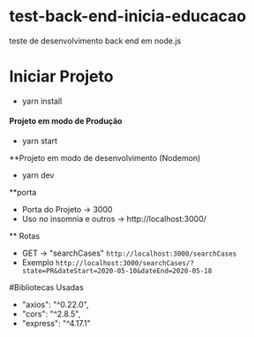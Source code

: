 # test-back-end-inicia-educacao
teste de desenvolvimento back end em node.js

# Iniciar Projeto
- yarn install

#### Projeto em modo de Produção
- yarn start

**Projeto em modo de desenvolvimento (Nodemon)
- yarn dev

**porta

- Porta do Projeto -> 3000
- Uso no insomnia e outros -> http://localhost:3000/

** Rotas 

- GET -> "searchCases"
 ``http://localhost:3000/searchCases``
 - Exemplo
 ``http://localhost:3000/searchCases/?state=PR&dateStart=2020-05-10&dateEnd=2020-05-18``


#Bibliotecas Usadas

- "axios": "^0.22.0",
- "cors": "^2.8.5",
- "express": "^4.17.1"
